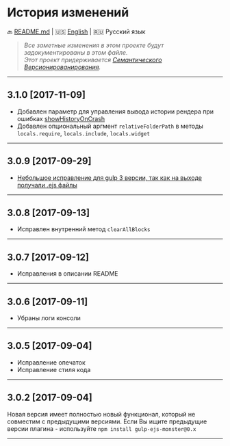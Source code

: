 # История изменений

:back: [README.md](./README-RU.md)
|
:us: [English](./CHANGELOG.md)
|
:ru: Русский язык

> _Все заметные изменения в этом проекте будут задокументированы в этом файле._  
> _Этот проект придерживается [Семантического Версионированирования](http://semver.org/lang/ru/)._

---

## 3.1.0 [2017-11-09]

- Добавлен параметр для управления вывода истории рендера при ошибках [showHistoryOnCrash]()
- Добавлен опциональный аргмент `relativeFolderPath` в методы `locals.require`, `locals.include`, `locals.widget`

---

## 3.0.9 [2017-09-29]

- [Небольшое исправление для gulp 3 версии, так как на выходе получали .ejs файлы](https://github.com/dutchenkoOleg/gulp-ejs-monster/pull/4)

---

## 3.0.8 [2017-09-13]

- Исправлен внутренний метод `clearAllBlocks`

---

## 3.0.7 [2017-09-12]

- Исправления в описании README

---

## 3.0.6 [2017-09-11]

- Убраны логи консоли

---

## 3.0.5 [2017-09-04]

- Исправление опечаток
- Исправление стиля кода

---

## 3.0.2 [2017-09-04]

Новая версия имеет полностью новый функционал, который не совместим с предыдущими версиями. Если Вы ищите предыдущие версии плагина - используйте `npm install gulp-ejs-monster@0.x`  

---
